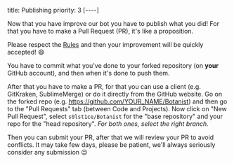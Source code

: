 title: Publishing
priority: 3
[----]

Now that you have improve our bot you have to publish what you did! For that you have to make a Pull Request (PR), it's like a proposition.

Please respect the [Rules](#Rules) and then your improvement will be quickly accepted! :smile:

You have to commit what you've done to your forked repository (on **your** GitHub account), and  then when it's done to push them.

After that you have to make a PR, for that you can use a client (e.g. GitKraken, SublimeMerge) or do it directly from the GitHub website. Go on the forked repo (e.g. https://github.com/YOUR_NAME/Botanist) and then go to the "Pull Requests" tab (between Code and Projects). Now click on "New Pull Request", select `s0lst1ce/Botanist` for the "base repository" and your repo for the "head repository". *For both ones, select the right branch.*

Then you can submit your PR, after that we will review your PR to avoid conflicts. It may take few days, please be patient, we'll always seriously consider any submission :wink:
